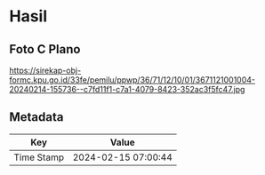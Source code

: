 # Hasil

## Foto C Plano

https://sirekap-obj-formc.kpu.go.id/33fe/pemilu/ppwp/36/71/12/10/01/3671121001004-20240214-155736--c7fd11f1-c7a1-4079-8423-352ac3f5fc47.jpg


## Metadata

| Key        | Value               |
| ---------- | ------------------- |
| Time Stamp | 2024-02-15 07:00:44 |



